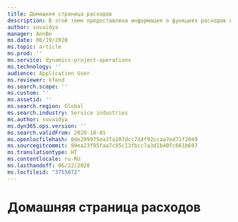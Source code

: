 ```yaml
---
title: Домашняя страница расходов
description: В этой теме предоставлена информация о функциях расходов в Project Operations.
author: suvaidya
manager: AnnBe
ms.date: 06/19/2020
ms.topic: article
ms.prod: ''
ms.service: dynamics-project-operations
ms.technology: ''
audience: Application User
ms.reviewer: kfend
ms.search.scope: ''
ms.custom: ''
ms.assetid: ''
ms.search.region: Global
ms.search.industry: Service industries
ms.author: suvaidya
ms.dyn365.ops.version: ''
ms.search.validFrom: 2020-10-01
ms.openlocfilehash: 0de289975ea3fa107dcc7d4f92ccaa7ed71f2049
ms.sourcegitcommit: 99ea23f95faa7c85c13fbcc7a3d1b40fc661b697
ms.translationtype: HT
ms.contentlocale: ru-RU
ms.lasthandoff: 06/22/2020
ms.locfileid: "3755072"
---
```

# <a name="expense-home-page"></a>Домашняя страница расходов

